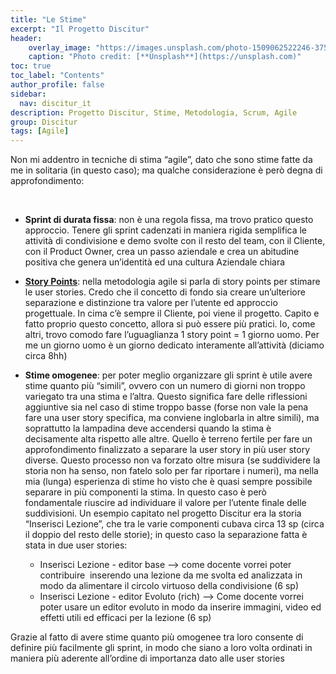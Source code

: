 ```yaml
---
title: "Le Stime"
excerpt: "Il Progetto Discitur"
header:
    overlay_image: "https://images.unsplash.com/photo-1509062522246-3755977927d7?auto=format&fit=crop&w=1404&q=80"
    caption: "Photo credit: [**Unsplash**](https://unsplash.com)"
toc: true
toc_label: "Contents"
author_profile: false
sidebar:
  nav: discitur_it
description: Progetto Discitur, Stime, Metodologia, Scrum, Agile
group: Discitur
tags: [Agile]
---
```


Non mi addentro in tecniche di stima “agile”, dato che sono stime fatte da
me in solitaria (in questo caso); ma qualche considerazione è però degna di
approfondimento:

 

- **Sprint
     di durata fissa**: non è una
     regola fissa, ma trovo pratico questo approccio. Tenere gli sprint
     cadenzati in maniera rigida semplifica le attività di condivisione e demo
     svolte con il resto del team, con il Cliente, con il Product Owner, crea
     un passo aziendale e crea un abitudine positiva che genera un’identità ed
     una cultura Aziendale chiara
- **<a href="http://agilefaq.wordpress.com/2007/11/13/what-is-a-story-point/" target="_blank">Story Points</a>**: nella metodologia
     agile si parla di story points per stimare le user stories. Credo che il
     concetto di fondo sia creare un’ulteriore separazione e distinzione tra
     valore per l’utente ed approccio progettuale. In cima c’è sempre il
     Cliente, poi viene il progetto. Capito e fatto proprio questo concetto,
     allora si può essere più pratici. Io, come altri, trovo comodo fare
     l’uguaglianza 1 story point = 1 giorno uomo. Per me un giorno uomo è un
     giorno dedicato interamente all’attività (diciamo circa 8hh)
- **Stime
     omogenee**: per poter meglio
     organizzare gli sprint è utile avere stime quanto più “simili”, ovvero con
     un numero di giorni non troppo variegato tra una stima e l’altra. Questo
     significa fare delle riflessioni aggiuntive sia nel caso di stime troppo
     basse (forse non vale la pena fare una user story specifica, ma conviene
     inglobarla in altre simili), ma soprattutto la lampadina deve accendersi
     quando la stima è decisamente alta rispetto alle altre. Quello è terreno
     fertile per fare un approfondimento finalizzato a separare la user story
     in più user story diverse. Questo processo non va forzato oltre misura (se
     suddividere la storia non ha senso, non fatelo solo per far riportare i
     numeri), ma nella mia (lunga) esperienza di stime ho visto che è quasi
     sempre possibile separare in più componenti la stima. In questo caso è
     però fondamentale riuscire ad individuare il valore per l’utente finale
     delle suddivisioni. Un esempio capitato nel progetto Discitur era la
     storia “Inserisci Lezione”, che tra le varie componenti cubava circa 13 sp
     (circa il doppio del resto delle storie); in questo caso la separazione
     fatta è stata in due user stories:
     
    - Inserisci Lezione - editor base --> come docente vorrei poter contribuire  inserendo una lezione da me svolta ed
      analizzata in modo da alimentare il circolo virtuoso della condivisione
      (6 sp)
    - Inserisci Lezione - editor Evoluto (rich) --> Come docente vorrei poter usare un editor
      evoluto in modo da inserire immagini, video ed effetti utili ed efficaci
      per la lezione (6 sp)

Grazie al fatto di avere stime quanto più omogenee
tra loro consente di definire più facilmente gli sprint, in modo che siano a
loro volta ordinati in maniera più aderente all’ordine di importanza dato alle
user stories